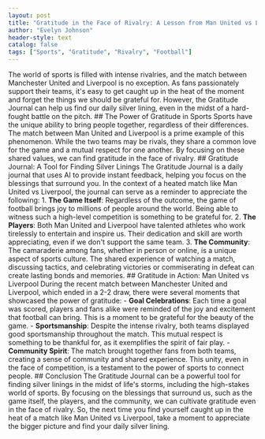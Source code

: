 ```yaml
---
layout: post
title: "Gratitude in the Face of Rivalry: A Lesson from Man United vs Liverpool"
author: "Evelyn Johnson"
header-style: text
catalog: false
tags: ["Sports", "Gratitude", "Rivalry", "Football"]
---
```


The world of sports is filled with intense rivalries, and the match between Manchester United and Liverpool is no exception. As fans passionately support their teams, it's easy to get caught up in the heat of the moment and forget the things we should be grateful for. However, the Gratitude Journal can help us find our daily silver lining, even in the midst of a hard-fought battle on the pitch. ## The Power of Gratitude in Sports Sports have the unique ability to bring people together, regardless of their differences. The match between Man United and Liverpool is a prime example of this phenomenon. While the two teams may be rivals, they share a common love for the game and a mutual respect for one another. By focusing on these shared values, we can find gratitude in the face of rivalry. ## Gratitude Journal: A Tool for Finding Silver Linings The Gratitude Journal is a daily journal that uses AI to provide instant feedback, helping you focus on the blessings that surround you. In the context of a heated match like Man United vs Liverpool, the journal can serve as a reminder to appreciate the following: 1. **The Game Itself**: Regardless of the outcome, the game of football brings joy to millions of people around the world. Being able to witness such a high-level competition is something to be grateful for. 2. **The Players**: Both Man United and Liverpool have talented athletes who work tirelessly to entertain and inspire us. Their dedication and skill are worth appreciating, even if we don't support the same team. 3. **The Community**: The camaraderie among fans, whether in person or online, is a unique aspect of sports culture. The shared experience of watching a match, discussing tactics, and celebrating victories or commiserating in defeat can create lasting bonds and memories. ## Gratitude in Action: Man United vs Liverpool During the recent match between Manchester United and Liverpool, which ended in a 2-2 draw, there were several moments that showcased the power of gratitude: - **Goal Celebrations**: Each time a goal was scored, players and fans alike were reminded of the joy and excitement that football can bring. This is a moment to be grateful for the beauty of the game. - **Sportsmanship**: Despite the intense rivalry, both teams displayed good sportsmanship throughout the match. This mutual respect is something to be thankful for, as it exemplifies the spirit of fair play. - **Community Spirit**: The match brought together fans from both teams, creating a sense of community and shared experience. This unity, even in the face of competition, is a testament to the power of sports to connect people. ## Conclusion The Gratitude Journal can be a powerful tool for finding silver linings in the midst of life's storms, including the high-stakes world of sports. By focusing on the blessings that surround us, such as the game itself, the players, and the community, we can cultivate gratitude even in the face of rivalry. So, the next time you find yourself caught up in the heat of a match like Man United vs Liverpool, take a moment to appreciate the bigger picture and find your daily silver lining.